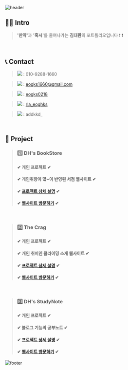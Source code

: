 ![header](https://capsule-render.vercel.app/api?type=Soft&text=김대환의&fontAlign=30&fontSize=30&desc=PORTFOLIO&descAlign=60&descAlignY=50&theme=gruvbox_light)



## 🙋‍♂️ Intro

> <b>'만약'</b>과 <b>'혹시'</b>를 줄여나가는 <b>김대환</b>의 포트폴리오입니다 ❗ ❗

<br />

## 📞 Contact

> <img src="https://img.shields.io/badge/Phone number-007396?style=for-the-badge&" /> : 010-9288-1660
  
> <img src="https://img.shields.io/badge/Gmail-D14836?style=for-the-badge&logo=gmail&logoColor=white" /> : eogks1660@gmail.com
  
> <img src="https://img.shields.io/badge/GitHub-100000?style=for-the-badge&logo=github&logoColor=white" /> : <a href="https://github.com/eogks0218">eogks0218</a>
  
> <img src="https://img.shields.io/badge/Instagram-E4405F?style=for-the-badge&logo=instagram&logoColor=white" /> : <a href="https://www.instagram.com/rla_eoghks">rla_eoghks</a>

> <img src="https://img.shields.io/badge/Discord-7289DA?style=for-the-badge&logo=discord&logoColor=white" /> : addkkd_

<br />

## 📝 Project

> ### 1️⃣ DH's BookStore
>
> #### ✔ 개인 프로젝트 ✔
> #### ✔ 개인취향이 많~이 반영된 서점 웹사이트 ✔
> #### ✔ <a href="https://github.com/eogks0218/DH_BookStore">프로젝트 상세 설명</a> ✔
> #### ✔ <a href="https://eogks0218.github.io/DH_BookStore">웹사이트 방문하기</a> ✔

<br />

> ### 2️⃣ The Crag
>
> #### ✔ 개인 프로젝트 ✔
> #### ✔ 개인 취미인 클라이밍 소개 웹사이트 ✔
> #### ✔ <a href="https://github.com/eogks0218/DH_Climbing">프로젝트 상세 설명</a> ✔
> #### ✔ <a href="https://eogks0218.github.io/DH_Climbing">웹사이트 방문하기</a> ✔

<br />

> ### 3️⃣ DH's StudyNote
>
> #### ✔ 개인 프로젝트 ✔
> #### ✔ 블로그 기능의 공부노트 ✔
> #### ✔ <a href="https://github.com/eogks0218/DH_StudyNote">프로젝트 상세 설명</a> ✔
> #### ✔ <a href="https://eogks0218.github.io/DH_StudyNote">웹사이트 방문하기</a> ✔


![footer](https://capsule-render.vercel.app/api?type=Waving&section=footer&theme=gruvbox_light)

